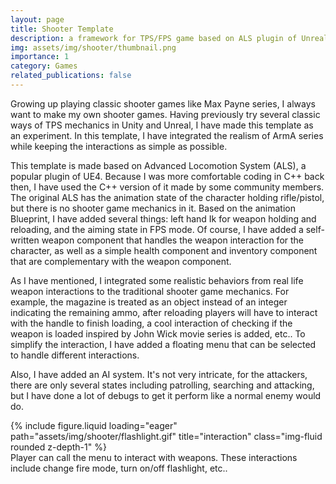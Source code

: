```yaml
---
layout: page
title: Shooter Template
description: a framework for TPS/FPS game based on ALS plugin of Unreal Engine.
img: assets/img/shooter/thumbnail.png
importance: 1
category: Games
related_publications: false
---
```


Growing up playing classic shooter games like Max Payne series, I always want to make my own shooter games. Having previously try several classic ways of TPS mechanics in Unity and Unreal, I have made this template as an experiment. In this template, I have integrated the realism of ArmA series while keeping the interactions as simple as possible.

This template is made based on Advanced Locomotion System (ALS), a popular plugin of UE4. Because I was more comfortable coding in C++ back then, I have used the C++ version of it made by some community members. The original ALS has the animation state of the character holding rifle/pistol, but there is no shooter game mechanics in it. Based on the animation Blueprint, I have added several things: left hand Ik for weapon holding and reloading, and the aiming state in FPS mode. Of course, I have added a self-written weapon component that handles the weapon interaction for the character, as well as a simple health component and inventory component that are complementary with the weapon component.

As I have mentioned, I integrated some realistic behaviors from real life weapon interactions to the traditional shooter game mechanics. For example, the magazine is treated as an object instead of an integer indicating the remaining ammo, after reloading players will have to interact with the handle to finish loading, a cool interaction of checking if the weapon is loaded inspired by John Wick movie series is added, etc.. To simplify the interaction, I have added a floating menu that can be selected to handle different interactions.

Also, I have added an AI system. It's not very intricate, for the attackers, there are only several states including patrolling, searching and attacking, but I have done a lot of debugs to get it perform like a normal enemy would do.

<div class="row">
    <div class="col-sm mt-3 mt-md-0">
        {% include figure.liquid loading="eager" path="assets/img/shooter/flashlight.gif" title="interaction" class="img-fluid rounded z-depth-1" %}
    </div>
</div>
<div class="caption">
    Player can call the menu to interact with weapons. These interactions include change fire mode, turn on/off flashlight, etc..
</div>